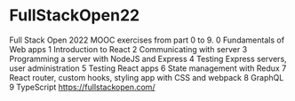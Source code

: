 # FullStackOpen22
Full Stack Open 2022 MOOC exercises from part 0 to 9.
0 Fundamentals of Web apps
1 Introduction to React
2 Communicating with server
3 Programming a server with NodeJS and Express
4 Testing Express servers, user administration
5 Testing React apps
6 State management with Redux
7 React router, custom hooks, styling app with CSS and webpack
8 GraphQL
9 TypeScript
https://fullstackopen.com/
